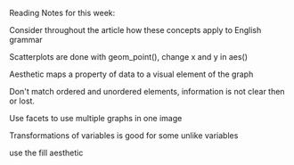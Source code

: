 Reading Notes for this week:
 
 Consider throughout the article how these concepts apply to English grammar
 
 Scatterplots are done with geom_point(), change x and y in aes()
 
 Aesthetic maps a property of data to a visual element of the graph
 
 Don't match ordered and unordered elements, information is not clear then or lost.
 
 Use facets to use multiple graphs in one image
 
 Transformations of variables is good for some unlike variables
 
 use the fill aesthetic